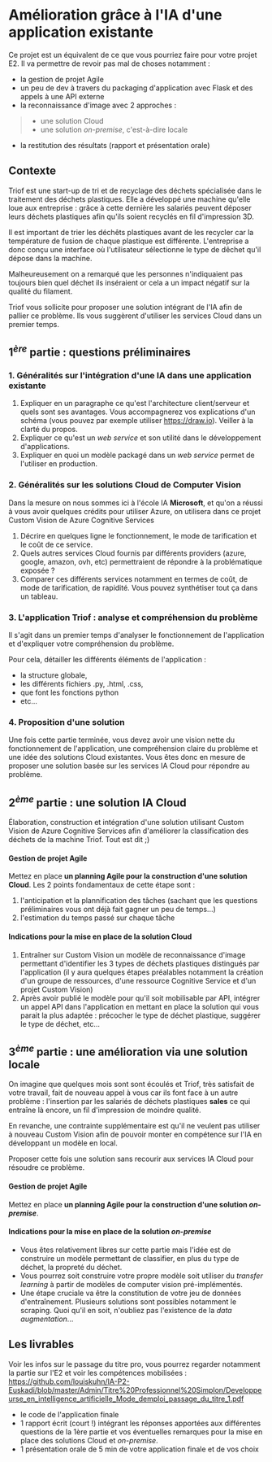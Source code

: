 # Amélioration grâce à l'IA d'une application existante

Ce projet est un équivalent de ce que vous pourriez faire pour votre projet E2. Il va permettre de revoir pas mal de choses notamment : 
- la gestion de projet Agile
- un peu de dev à travers du packaging d'application avec Flask et des appels à une API externe
- la reconnaissance d'image avec 2 approches :
>- une solution Cloud
>- une solution *on-premise*, c'est-à-dire locale
- la restitution des résultats (rapport et présentation orale)

## Contexte

Triof est une start-up de tri et de recyclage des déchets spécialisée dans le traitement des déchets plastiques. Elle a développé une machine qu'elle loue aux entreprise : grâce à cette dernière les salariés peuvent déposer leurs déchets plastiques afin qu'ils soient recyclés en fil d'impression 3D.

Il est important de trier les déchêts plastiques avant de les recycler car la température de fusion de chaque plastique est différente. L'entreprise a donc conçu une interface où l'utilisateur sélectionne le type de dêchet qu'il dépose dans la machine. 

Malheureusement on a remarqué que les personnes n'indiquaient pas toujours bien quel déchet ils inséraient or cela a un impact négatif sur la qualité du filament.

Triof vous sollicite pour proposer une solution intégrant de l'IA afin de pallier ce problème. Ils vous suggèrent d'utiliser les services Cloud dans un premier temps.

## $1^{ère}$ partie : questions préliminaires

### 1. Généralités sur l'intégration d'une IA dans une application existante
1. Expliquer en un paragraphe ce qu'est l'architecture client/serveur et quels sont ses avantages. Vous accompagnerez vos explications d'un schéma (vous pouvez par exemple utiliser https://draw.io). Veiller à la clarté du propos.
2. Expliquer ce qu'est un *web service* et son utilité dans le développement d'applications.
3. Expliquer en quoi un modèle packagé dans un *web service* permet de l'utiliser en production.

### 2. Généralités sur les solutions Cloud de Computer Vision
Dans la mesure on nous sommes ici à l'école IA **Microsoft**, et qu'on a réussi à vous avoir quelques crédits pour utiliser Azure, on utilisera dans ce projet Custom Vision de Azure Cognitive Services
1. Décrire en quelques ligne le fonctionnement, le mode de tarification et le coût de ce service.
2. Quels autres services Cloud fournis par différents providers (azure, google, amazon, ovh, etc) permettraient de répondre à la problématique exposée ?
3. Comparer ces différents services notamment en termes de coût, de mode de tarification, de rapidité. Vous pouvez synthétiser tout ça dans un tableau.

### 3. L'application Triof : analyse et compréhension du problème

Il s'agit dans un premier temps d'analyser le fonctionnement de l'application et d'expliquer votre compréhension du problème.

Pour cela, détailler les différents éléments de l'application : 
- la structure globale,
- les différents fichiers .py, .html, .css,
- que font les fonctions python
- etc...

### 4. Proposition d'une solution

Une fois cette partie terminée, vous devez avoir une vision nette du fonctionnement de l'application, une compréhension claire du problème et une idée des solutions Cloud existantes. Vous êtes donc en mesure de proposer une solution basée sur les services IA Cloud pour répondre au problème.

## $2^{ème}$ partie : une solution IA Cloud

Élaboration, construction et intégration d'une solution utilisant Custom Vision de Azure Cognitive Services afin d'améliorer la classification des déchets de la machine Triof. Tout est dit ;)

#### Gestion de projet Agile

Mettez en place **un planning Agile pour la construction d'une solution Cloud**.
Les 2 points fondamentaux de cette étape sont :
1. l'anticipation et la plannification des tâches (sachant que les questions préliminaires vous ont déjà fait gagner un peu de temps...)
2. l'estimation du temps passé sur chaque tâche

#### Indications pour la mise en place de la solution Cloud

1. Entraîner sur Custom Vision un modèle de reconnaissance d'image permettant d'identifier les 3 types de déchets plastiques distingués par l'application (il y aura quelques étapes préalables notamment la création d'un groupe de ressources,  d'une ressource Cognitive Service et d'un projet Custom Vision)
2. Après avoir publié le modèle pour qu'il soit mobilisable par API, intégrer un appel API dans l'application en mettant en place la solution qui vous parait la plus adaptée : précocher le type de déchet plastique, suggérer le type de déchet, etc...

## $3^{ème}$ partie : une amélioration via une solution locale

On imagine que quelques mois sont sont écoulés et Triof, très satisfait de votre travail, fait de nouveau appel à vous car ils font face à un autre problème : l'insertion par les salariés de déchets plastiques **sales** ce qui entraîne là encore, un fil d'impression de moindre qualité.

En revanche, une contrainte supplémentaire est qu'il ne veulent pas utiliser à nouveau Custom Vision afin de pouvoir monter en compétence sur l'IA en développant un modèle en local.

Proposer cette fois une solution sans recourir aux services IA Cloud pour résoudre ce problème.

#### Gestion de projet Agile

Mettez en place **un planning Agile pour la construction d'une solution _on-premise_**.

#### Indications pour la mise en place de la solution *on-premise*
- Vous êtes relativement libres sur cette partie mais l'idée est de construire un modèle permettant de classifier, en plus du type de déchet, la propreté du déchet.
- Vous pourrez soit construire votre propre modèle soit utiliser du *transfer learning* à partir de modèles de computer vision pré-implémentés.
- Une étape cruciale va être la constitution de votre jeu de données d'entraînement. Plusieurs solutions sont possibles notamment le scraping. Quoi qu'il en soit, n'oubliez pas l'existence de la *data augmentation*...

## Les livrables

Voir les infos sur le passage du titre pro, vous pourrez regarder notamment la partie sur l'E2 et voir les compétences mobilisées :
https://github.com/louiskuhn/IA-P2-Euskadi/blob/master/Admin/Titre%20Professionnel%20Simplon/Developpeurse_en_intelligence_artificielle_Mode_demploi_passage_du_titre_1.pdf

- le code de l'application finale
- 1 rapport écrit (court !) intégrant les réponses apportées aux différentes questions de la 1ère partie et vos éventuelles remarques pour la mise en place des solutions Cloud et *on-premise*.
- 1 présentation orale de 5 min de votre application finale et de vos choix
